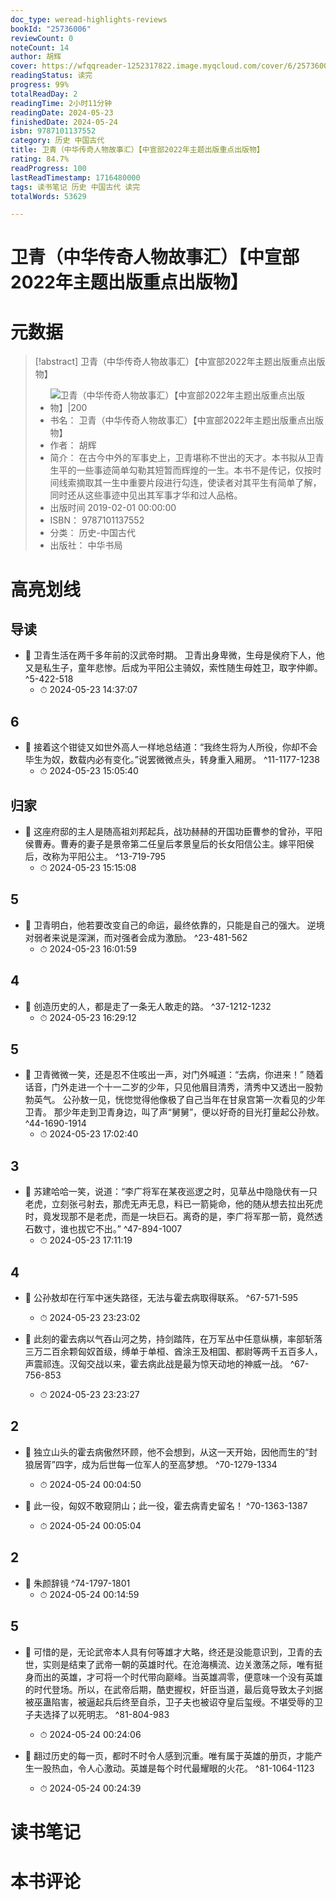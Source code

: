 ```yaml
---
doc_type: weread-highlights-reviews
bookId: "25736006"
reviewCount: 0
noteCount: 14
author: 胡辉
cover: https://wfqqreader-1252317822.image.myqcloud.com/cover/6/25736006/t7_25736006.jpg
readingStatus: 读完
progress: 99%
totalReadDay: 2
readingTime: 2小时11分钟
readingDate: 2024-05-23
finishedDate: 2024-05-24
isbn: 9787101137552
category: 历史 中国古代
title: 卫青（中华传奇人物故事汇）【中宣部2022年主题出版重点出版物】
rating: 84.7%
readProgress: 100
lastReadTimestamp: 1716480000
tags: 读书笔记 历史 中国古代 读完
totalWords: 53629

---
```


# 卫青（中华传奇人物故事汇）【中宣部2022年主题出版重点出版物】

# 元数据
> [!abstract] 卫青（中华传奇人物故事汇）【中宣部2022年主题出版重点出版物】
> - ![ 卫青（中华传奇人物故事汇）【中宣部2022年主题出版重点出版物】|200](https://wfqqreader-1252317822.image.myqcloud.com/cover/6/25736006/t7_25736006.jpg)
> - 书名： 卫青（中华传奇人物故事汇）【中宣部2022年主题出版重点出版物】
> - 作者： 胡辉
> - 简介： 在古今中外的军事史上，卫青堪称不世出的天才。本书拟从卫青生平的一些事迹简单勾勒其短暂而辉煌的一生。本书不是传记，仅按时间线索摘取其一生中重要片段进行勾连，使读者对其平生有简单了解，同时还从这些事迹中见出其军事才华和过人品格。
> - 出版时间 2019-02-01 00:00:00
> - ISBN： 9787101137552
> - 分类： 历史-中国古代
> - 出版社： 中华书局

# 高亮划线

## 导读


- 📌 卫青生活在两千多年前的汉武帝时期。
   卫青出身卑微，生母是侯府下人，他又是私生子，童年悲惨。后成为平阳公主骑奴，索性随生母姓卫，取字仲卿。 ^5-422-518
    - ⏱ 2024-05-23 14:37:07 
## 6


- 📌 接着这个钳徒又如世外高人一样地总结道：“我终生将为人所役，你却不会毕生为奴，数载内必有变化。”说罢微微点头，转身重入厢房。 ^11-1177-1238
    - ⏱ 2024-05-23 15:05:40 
## 归家


- 📌 这座府邸的主人是随高祖刘邦起兵，战功赫赫的开国功臣曹参的曾孙，平阳侯曹寿。曹寿的妻子是景帝第二任皇后孝景皇后的长女阳信公主。嫁平阳侯后，改称为平阳公主。 ^13-719-795
    - ⏱ 2024-05-23 15:15:08 
## 5


- 📌 卫青明白，他若要改变自己的命运，最终依靠的，只能是自己的强大。
   逆境对弱者来说是深渊，而对强者会成为激励。 ^23-481-562
    - ⏱ 2024-05-23 16:01:59 
## 4


- 📌 创造历史的人，都是走了一条无人敢走的路。 ^37-1212-1232
    - ⏱ 2024-05-23 16:29:12 
## 5


- 📌 卫青微微一笑，还是忍不住咳出一声，对门外喊道：“去病，你进来！”
   随着话音，门外走进一个十一二岁的少年，只见他眉目清秀，清秀中又透出一股勃勃英气。
   公孙敖一见，恍惚觉得他像极了自己当年在甘泉宫第一次看见的少年卫青。
   那少年走到卫青身边，叫了声“舅舅”，便以好奇的目光打量起公孙敖。 ^44-1690-1914
    - ⏱ 2024-05-23 17:02:40 
## 3


- 📌 苏建哈哈一笑，说道：“李广将军在某夜巡逻之时，见草丛中隐隐伏有一只老虎，立刻张弓射去，那虎无声无息，料已一箭毙命，他的随从想去拉出死虎时，竟发现那不是老虎，而是一块巨石。离奇的是，李广将军那一箭，竟然透石数寸，谁也拔它不出。” ^47-894-1007
    - ⏱ 2024-05-23 17:11:19 
## 4


- 📌 公孙敖却在行军中迷失路径，无法与霍去病取得联系。 ^67-571-595
    - ⏱ 2024-05-23 23:23:02 

- 📌 此刻的霍去病以气吞山河之势，持剑踏阵，在万军丛中任意纵横，率部斩落三万二百余颗匈奴首级，缚单于单桓、酋涂王及相国、都尉等两千五百多人，声震祁连。汉匈交战以来，霍去病此战是最为惊天动地的神威一战。 ^67-756-853
    - ⏱ 2024-05-23 23:23:27 
## 2


- 📌 独立山头的霍去病傲然环顾，他不会想到，从这一天开始，因他而生的“封狼居胥”四字，成为后世每一位军人的至高梦想。 ^70-1279-1334
    - ⏱ 2024-05-24 00:04:50 

- 📌 此一役，匈奴不敢窥阴山；此一役，霍去病青史留名！ ^70-1363-1387
    - ⏱ 2024-05-24 00:05:04 
## 2


- 📌 朱颜辞镜 ^74-1797-1801
    - ⏱ 2024-05-24 00:14:59 
## 5


- 📌 可惜的是，无论武帝本人具有何等雄才大略，终还是没能意识到，卫青的去世，实则是结束了武帝一朝的英雄时代。在沧海横流、边关激荡之际，唯有挺身而出的英雄，才可将一个时代带向巅峰。当英雄凋零，便意味一个没有英雄的时代登场。所以，在武帝后期，酷吏握权，奸臣当道，最后竟导致太子刘据被巫蛊陷害，被逼起兵后终至自杀，卫子夫也被诏夺皇后玺绶。不堪受辱的卫子夫选择了以死明志。 ^81-804-983
    - ⏱ 2024-05-24 00:24:06 

- 📌 翻过历史的每一页，都时不时令人感到沉重。唯有属于英雄的册页，才能产生一股热血，令人心激动。英雄是每个时代最耀眼的火花。 ^81-1064-1123
    - ⏱ 2024-05-24 00:24:39 
# 读书笔记

# 本书评论

